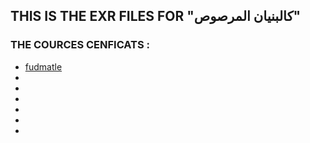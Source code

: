 ## THIS IS THE EXR FILES FOR "كالبنيان المرصوص"

### THE COURCES CENFICATS :
- [fudmatle](https://drive.google.com/drive/folders/1pWku4pRlCDDGIvMz3PKnvJVaDfZccgut)
- []()
- []()
- []()
- []()
- []()
- []()
